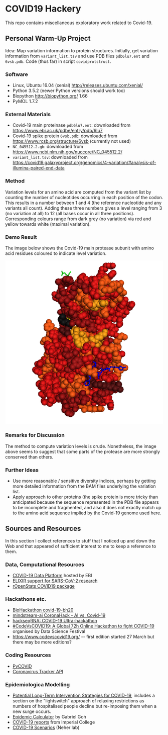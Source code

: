 # COVID19 Hackery

This repo contains miscellaneous exploratory work related to Covid-19.

## Personal Warm-Up Project

Idea: Map variation information to protein structures. Initially, get
variation information from `variant_list.tsv` and use PDB files
`pdb6lu7.ent` and `6vsb.pdb`. Code (thus far) in script
`covidprotstruct`.

### Software

* Linux, Ubuntu 16.04 (xenial) http://releases.ubuntu.com/xenial/
* Python 3.5.2 (newer Python versions should work too)
* Biopython http://biopython.org/ 1.66
* PyMOL 1.7.2

### External Materials

* Covid-19 main proteinase `pdb6lu7.ent`: downloaded from
  https://www.ebi.ac.uk/pdbe/entry/pdb/6lu7
* Covid-19 spike protein `6vsb.pdb`: downloaded from
  https://www.rcsb.org/structure/6vsb (currently not used)
* `NC_045512.2.gb`: downloaded from
  https://www.ncbi.nlm.nih.gov/nuccore/NC_045512.2/
* `variant_list.tsv`: downloaded from
  https://covid19.galaxyproject.org/genomics/4-variation/#analysis-of-illumina-paired-end-data

### Method

Variation levels for an amino acid are computed from the variant list
by counting the number of nucleotides occurring in each position of
the codon. This results in a number between 1 and 4 (the reference
nucleotide and any variants all count). Adding these three numbers
gives a level ranging from 3 (no variation at all) to 12 (all bases
occur in all three positions). Corresponding colours range from dark
grey (no variation) via red and yellow towards white (maximal
variation).

### Demo Result

The image below shows the Covid-19 main protease subunit with amino
acid residues coloured to indicate level variation.

![Covid-19 main protease](mpro.png)

### Remarks for Discussion

The method to compute variation levels is crude. Nonetheless, the
image above seems to suggest that some parts of the protease are more
strongly conserved than others.

### Further Ideas

* Use more reasonable / sensitive diversity indices, perhaps by
  getting more detailed information from the BAM files underlying the
  variation list.
* Apply approach to other proteins (the spike protein is more tricky
  than anticipated because the sequence represented in the PDB file
  appears to be incomplete and fragmented, and also it does not
  exactly match up to the amino acid sequence implied by the Covid-19
  genome used here.


## Sources and Resources

In this section I collect references to stuff that I noticed up and
down the Web and that appeared of sufficient interest to me to keep a
reference to them. 

### Data, Computational Resources

* [COVID-19 Data Platform](https://www.ebi.ac.uk/covid-19) hosted by EBI
* [ELIXIR support for SARS-CoV-2 research](https://elixir-europe.org/covid-19-resources)
* [rOpenStats COVID19 package](https://github.com/rOpenStats/COVID19)

### Hackathons etc.

* [ BioHackathon covid-19-bh20](https://github.com/virtual-biohackathons/covid-19-bh20/wiki)
* [mindstream-ai CoronaHack - AI vs.
  Covid-19](https://www.eventbrite.com/e/coronahack-ai-vs-covid-19-tickets-99337559314)
* [hackseqRNA: COVID-19 Ultra-hackathon](https://www.hackseq.com/rna)
* [#CodeVsCOVID19: A Global 72h Online Hackathon to fight
  COVID-19](https://www.meetup.com/Data-Science-Festival-London/events/269622757/)
  organised by Data Science Festival
* https://www.codevscovid19.org/ -- first edition started 27 March but there may be more editions?


### Coding Resources

* [PyCOVID](https://github.com/sudharshan-ashok/pycovid)
* [Coronavirus Tracker API](https://github.com/ExpDev07/coronavirus-tracker-api)


### Epidemiologica Modelling

* [Potential Long-Term Intervention Strategies for
  COVID-19](https://covid-measures.github.io/), includes a section on
  the "lightswitch" approach of relaxing restrictions as numbers of
  hospitalised people decline but re-imposing them when a new surge
  occurs.
* [Epidemic Calculator](https://gabgoh.github.io/COVID/index.html) by Gabriel Goh
* [COVID-19 reports](https://www.imperial.ac.uk/mrc-global-infectious-disease-analysis/news--wuhan-coronavirus/) from Imperial College
* [COVID-19 Scenarios](https://neherlab.org/covid19/) (Neher lab)